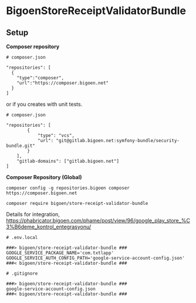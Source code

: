 BigoenStoreReceiptValidatorBundle
============================== 

Setup
------------
**Composer repository**
```
# composer.json

"repositories": [
  {
    "type":"composer",
    "url":"https://composer.bigoen.net"
  }
]
```
or if you creates with unit tests. 
```
# composer.json

"repositories": [
        {
            "type": "vcs",
            "url": "git@gitlab.bigoen.net:symfony-bundle/security-bundle.git"
        }
    ],
    "gitlab-domains": ["gitlab.bigoen.net"]
]
```
**Composer Repository (Global)**
```
composer config -g repositories.bigoen composer https://composer.bigoen.net
```

```
composer require bigoen/store-receipt-validator-bundle
```

Details for integration,
https://phabricator.bigoen.com/phame/post/view/96/google_play_store_%C3%B6deme_kontrol_entegrasyonu/
```dotenv
# .env.local

###> bigoen/store-receipt-validator-bundle ###
GOOGLE_SERVICE_PACKAGE_NAME='com.txtlapp'
GOOGLE_SERVICE_AUTH_CONFIG_PATH='google-service-account-config.json'
###< bigoen/store-receipt-validator-bundle ###
```
```.gitignore
# .gitignore

###> bigoen/store-receipt-validator-bundle ###
google-service-account-config.json
###< bigoen/store-receipt-validator-bundle ###
```
